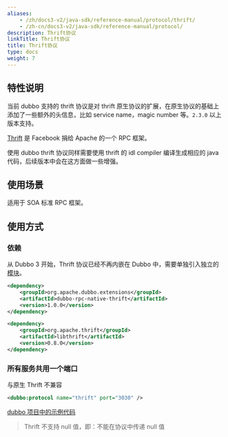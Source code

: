 ```yaml
---
aliases:
    - /zh/docs3-v2/java-sdk/reference-manual/protocol/thrift/
    - /zh-cn/docs3-v2/java-sdk/reference-manual/protocol/
description: Thrift协议
linkTitle: Thrift协议
title: Thrift协议
type: docs
weight: 7
---
```







## 特性说明
当前 dubbo 支持的 thrift 协议是对 thrift 原生协议的扩展，在原生协议的基础上添加了一些额外的头信息，比如 service name，magic number 等。`2.3.0` 以上版本支持。

[Thrift](http://thrift.apache.org) 是 Facebook 捐给 Apache 的一个 RPC 框架。

使用 dubbo thrift 协议同样需要使用 thrift 的 idl compiler 编译生成相应的 java 代码，后续版本中会在这方面做一些增强。

## 使用场景

适用于 SOA 标准 RPC 框架。

## 使用方式
### 依赖

从 Dubbo 3 开始，Thrift 协议已经不再内嵌在 Dubbo 中，需要单独引入独立的[模块](/zh-cn/download/spi-extensions/#dubbo-rpc)。
```xml
<dependency>
    <groupId>org.apache.dubbo.extensions</groupId>
    <artifactId>dubbo-rpc-native-thrift</artifactId>
    <version>1.0.0</version>
</dependency>
```


```xml
<dependency>
    <groupId>org.apache.thrift</groupId>
    <artifactId>libthrift</artifactId>
    <version>0.8.0</version>
</dependency>
```

### 所有服务共用一个端口

与原生 Thrift 不兼容
```xml
<dubbo:protocol name="thrift" port="3030" />
```

 [dubbo 项目中的示例代码](https://github.com/apache/dubbo/tree/master/dubbo-rpc/dubbo-rpc-thrift/src/test/java/org/apache/dubbo/rpc/protocol/thrift)


> Thrift 不支持 null 值，即：不能在协议中传递 null 值